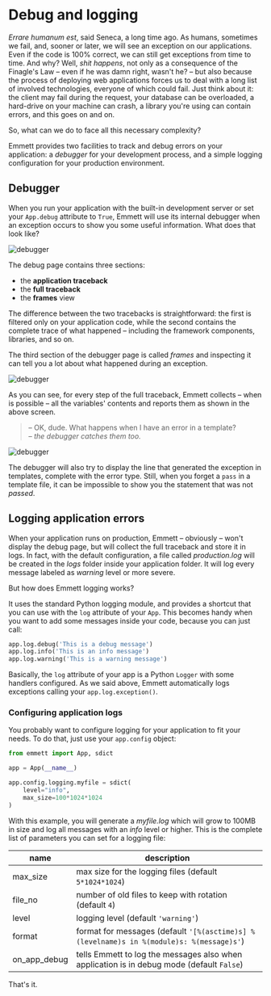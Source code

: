 Debug and logging
=================

*Errare humanum est*, said Seneca, a long time ago. As humans, sometimes we fail, and, sooner or later, we will see an exception on our applications. Even if the code is 100% correct, we can still get exceptions from time to time. And why? Well, *shit happens*, not only as a consequence of the Finagle's Law – even if he was damn right, wasn't he? – but also because the process of deploying web applications forces us to deal with a long list of involved technologies, everyone of which could fail. Just think about it: the client may fail during the request, your database can be overloaded, a hard-drive on your machine can crash, a library you're using can contain errors, and this goes on and on.

So, what can we do to face all this necessary complexity?   

Emmett provides two facilities to track and debug errors on your application: a *debugger* for your development process, and a simple logging configuration for your production environment.

Debugger
--------

When you run your application with the built-in development server or set your `App.debug` attribute to `True`, Emmett will use its internal debugger when an exception occurs to show you some useful information. What does that look like?

![debugger](https://emmett.sh/static/screens/debug.png)

The debug page contains three sections:

- the **application traceback**   
- the **full traceback**   
- the **frames** view

The difference between the two tracebacks is straightforward: the first is filtered only on your application code, while the second contains the complete trace of what happened – including the framework components, libraries, and so on.

The third section of the debugger page is called *frames* and inspecting it can tell you a lot about what happened during an exception.

![debugger](https://emmett.sh/static/screens/debug_frames.png)

As you can see, for every step of the full traceback, Emmett collects – when is possible – all the variables' contents and reports them as shown in the above screen.

> – OK, dude. What happens when I have an error in a template?   
> – *the debugger catches them too.*

![debugger](https://emmett.sh/static/screens/debug_template.png)

The debugger will also try to display the line that generated the exception in templates, complete with the error type. Still, when you forget a `pass` in a template file, it can be impossible to show you the statement that was not *passed*.

Logging application errors
--------------------------

When your application runs on production, Emmett – obviously – won't display the debug page, but will collect the full traceback and store it in logs. In fact, with the default configuration, a file called *production.log* will be created in the *logs* folder inside your application folder. It will log every message labeled as *warning* level or more severe.

But how does Emmett logging works?   

It uses the standard Python logging module, and provides a shortcut that you can use with the `log` attribute of your `App`. This becomes handy when you want to add some messages inside your code, because you can just call:

```python
app.log.debug('This is a debug message')
app.log.info('This is an info message')
app.log.warning('This is a warning message')
```

Basically, the `log` attribute of your app is a Python `Logger` with some handlers configured. As we said above, Emmett automatically logs exceptions calling your `app.log.exception()`.

### Configuring application logs

You probably want to configure logging for your application to fit your needs. To do that, just use your `app.config` object:

```python
from emmett import App, sdict

app = App(__name__)

app.config.logging.myfile = sdict(
    level="info",
    max_size=100*1024*1024
)
```

With this example, you will generate a *myfile.log* which will grow to 100MB in size and log all messages with an *info* level or higher. This is the complete list of parameters you can set for a logging file:

| name | description |
| --- | --- |
| max\_size | max size for the logging files (default `5*1024*1024`) |
| file\_no | number of old files to keep with rotation (default `4`) |
| level | logging level (default `'warning'`) |
| format | format for messages (default `'[%(asctime)s] %(levelname)s in %(module)s: %(message)s'`) |
| on\_app\_debug | tells Emmett to log the messages also when application is in debug mode (default `False`) |

That's it.
